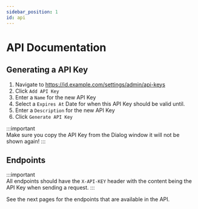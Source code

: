 ```yaml
---
sidebar_position: 1
id: api
---
```


# API Documentation

## Generating a API Key

1. Navigate to https://id.example.com/settings/admin/api-keys
2. Click `Add API Key`
3. Enter a `Name` for the new API Key
4. Select a `Expires At` Date for when this API Key should be valid until.
5. Enter a `Description` for the new API Key
6. Click `Generate API Key`

:::important  
Make sure you copy the API Key from the Dialog window it will not be shown again!
:::

## Endpoints

:::important  
All endpoints should have the `X-API-KEY` header with the content being the API Key when sending a request. 
:::

See the next pages for the endpoints that are available in the API.
